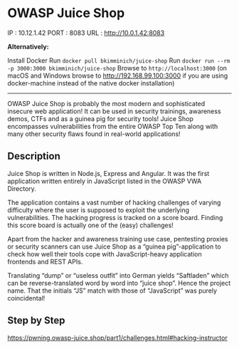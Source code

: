 # OWASP Juice Shop
IP : 10.12.1.42
PORT : 8083
URL : http://10.0.1.42:8083

**Alternatively:**

Install Docker
Run `docker pull bkimminich/juice-shop`
Run `docker run --rm -p 3000:3000 bkimminich/juice-shop`
Browse to `http://localhost:3000` (on macOS and Windows browse to http://192.168.99.100:3000 if you are using docker-machine instead of the native docker installation)

----

OWASP Juice Shop is probably the most modern and sophisticated insecure web application! It can be used in security trainings, awareness demos, CTFs and as a guinea pig for security tools! Juice Shop encompasses vulnerabilities from the entire OWASP Top Ten along with many other security flaws found in real-world applications!

## Description
Juice Shop is written in Node.js, Express and Angular. It was the first application written entirely in JavaScript listed in the OWASP VWA Directory.

The application contains a vast number of hacking challenges of varying difficulty where the user is supposed to exploit the underlying vulnerabilities. The hacking progress is tracked on a score board. Finding this score board is actually one of the (easy) challenges!

Apart from the hacker and awareness training use case, pentesting proxies or security scanners can use Juice Shop as a “guinea pig”-application to check how well their tools cope with JavaScript-heavy application frontends and REST APIs.

Translating “dump” or “useless outfit” into German yields “Saftladen” which can be reverse-translated word by word into “juice shop”. Hence the project name. That the initials “JS” match with those of “JavaScript” was purely coincidental!

## Step by Step
https://pwning.owasp-juice.shop/part1/challenges.html#hacking-instructor
